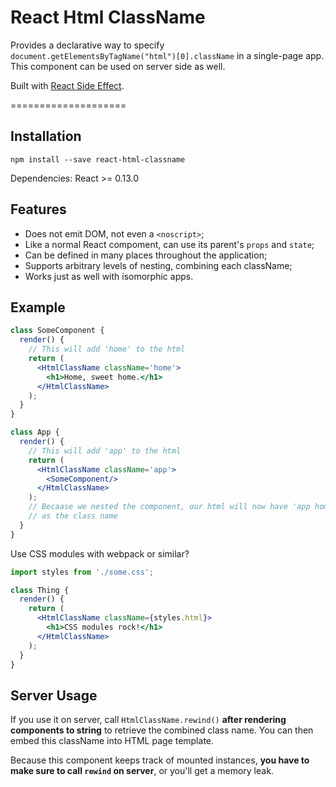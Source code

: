 React Html ClassName
====================

Provides a declarative way to specify `document.getElementsByTagName("html")[0].className` in a single-page app.  
This component can be used on server side as well.

Built with [React Side Effect](https://github.com/gaearon/react-side-effect).

====================

## Installation

```
npm install --save react-html-classname
```

Dependencies: React >= 0.13.0

## Features

* Does not emit DOM, not even a `<noscript>`;
* Like a normal React compoment, can use its parent's `props` and `state`;
* Can be defined in many places throughout the application;
* Supports arbitrary levels of nesting, combining each className;
* Works just as well with isomorphic apps.

## Example

```jsx
class SomeComponent {
  render() {
    // This will add 'home' to the html
    return (
      <HtmlClassName className='home'>
        <h1>Home, sweet home.</h1>
      </HtmlClassName>
    );
  }
}

class App {
  render() {
    // This will add 'app' to the html
    return (
      <HtmlClassName className='app'>
        <SomeComponent/>
      </HtmlClassName>
    );
    // Becaase we nested the component, our html will now have 'app home'
    // as the class name
  }
}
```

Use CSS modules with webpack or similar?

```jsx
import styles from './some.css';

class Thing {
  render() {
    return (
      <HtmlClassName className={styles.html}>
        <h1>CSS modules rock!</h1>
      </HtmlClassName>
    );
  }
}
```

## Server Usage

If you use it on server, call `HtmlClassName.rewind()` **after rendering components to string** to retrieve the combined class name. You can then embed this className into HTML page template.

Because this component keeps track of mounted instances, **you have to make sure to call `rewind` on server**, or you'll get a memory leak.
